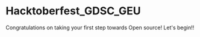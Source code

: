 # Hacktoberfest_GDSC_GEU
Congratulations on taking your first step towards Open source!
Let's begin!!
